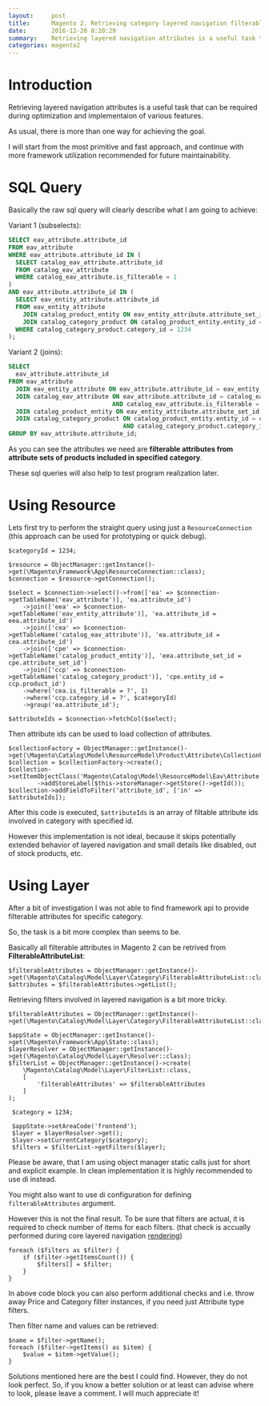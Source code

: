 ```yaml
---
layout:     post
title:      Magento 2. Retrieving category layered navigation filterable attributes
date:       2016-12-20 8:20:29
summary:    Retrieving layered navigation attributes is a useful task that can be required during optimization and implementaion of various features ...
categories: magento2
---
```


# Introduction

Retrieving layered navigation attributes is a useful task that can be required during optimization and implementaion of various features.

As usual, there is more than one way for achieving the goal.

I will start from the most primitive and fast approach, and continue with more framework utilization recommended for future maintainability.

# SQL Query

Basically the raw sql query will clearly describe what I am going to achieve:

Variant 1 (subselects):

```sql
SELECT eav_attribute.attribute_id
FROM eav_attribute
WHERE eav_attribute.attribute_id IN (
  SELECT catalog_eav_attribute.attribute_id
  FROM catalog_eav_attribute
  WHERE catalog_eav_attribute.is_filterable = 1
)
AND eav_attribute.attribute_id IN (
  SELECT eav_entity_attribute.attribute_id
  FROM eav_entity_attribute
    JOIN catalog_product_entity ON eav_entity_attribute.attribute_set_id = catalog_product_entity.attribute_set_id
    JOIN catalog_category_product ON catalog_product_entity.entity_id = catalog_category_product.product_id
  WHERE catalog_category_product.category_id = 1234
);
```

Variant 2 (joins):

```sql
SELECT
  eav_attribute.attribute_id
FROM eav_attribute
  JOIN eav_entity_attribute ON eav_attribute.attribute_id = eav_entity_attribute.attribute_id
  JOIN catalog_eav_attribute ON eav_attribute.attribute_id = catalog_eav_attribute.attribute_id
                             AND catalog_eav_attribute.is_filterable = 1
  JOIN catalog_product_entity ON eav_entity_attribute.attribute_set_id = catalog_product_entity.attribute_set_id
  JOIN catalog_category_product ON catalog_product_entity.entity_id = catalog_category_product.product_id
                                AND catalog_category_product.category_id = 1234
GROUP BY eav_attribute.attribute_id;
```

As you can see the attributes we need are **filterable attributes from attribute sets of products included in specified category**.

These sql queries will also help to test program realization later.

# Using Resource

Lets first try to perform the straight query using just a ```ResourceConnection``` (this approach can be used for prototyping or quick debug).

```php?start_inline=1
$categoryId = 1234;

$resource = ObjectManager::getInstance()->get(\Magento\Framework\App\ResourceConnection::class);
$connection = $resource->getConnection();

$select = $connection->select()->from(['ea' => $connection->getTableName('eav_attribute')], 'ea.attribute_id')
    ->join(['eea' => $connection->getTableName('eav_entity_attribute')], 'ea.attribute_id = eea.attribute_id')
    ->join(['cea' => $connection->getTableName('catalog_eav_attribute')], 'ea.attribute_id = cea.attribute_id')
    ->join(['cpe' => $connection->getTableName('catalog_product_entity')], 'eea.attribute_set_id = cpe.attribute_set_id')
    ->join(['ccp' => $connection->getTableName('catalog_category_product')], 'cpe.entity_id = ccp.product_id')
    ->where('cea.is_filterable = ?', 1)
    ->where('ccp.category_id = ?', $categoryId)
    ->group('ea.attribute_id');

$attributeIds = $connection->fetchCol($select);
```

Then attribute ids can be used to load collection of attributes.

```php?start_inline=1
$collectionFactory = ObjectManager::getInstance()->get(\Magento\Catalog\Model\ResourceModel\Product\Attribute\CollectionFactory::class);
$collection = $collectionFactory->create();
$collection->setItemObjectClass('Magento\Catalog\Model\ResourceModel\Eav\Attribute')
        ->addStoreLabel($this->storeManager->getStore()->getId());
$collection->addFieldToFilter('attribute_id', ['in' => $attributeIds]);
```

After this code is executed, ```$attributeIds``` is an array of filtable attribute ids involved in category with specified id.

However this implementation is not ideal, because it skips potentially extended behavior of layered navigation and small details like disabled, out of stock products, etc.

# Using Layer

After a bit of investigation I was not able to find framework api to provide filterable attributes for specific category.

So, the task is a bit more complex than seems to be.

Basically all filterable attributes in Magento 2 can be retrived from **FilterableAttributeList**:

```php?start_inline=1
$filterableAttributes = ObjectManager::getInstance()->get(\Magento\Catalog\Model\Layer\Category\FilterableAttributeList::class);
$attributes = $filterableAttributes->getList();
```

Retrieving filters involved in layered navigation is a bit more tricky.

```php?start_inline=1
$filterableAttributes = ObjectManager::getInstance()->get(\Magento\Catalog\Model\Layer\Category\FilterableAttributeList::class);

$appState = ObjectManager::getInstance()->get(\Magento\Framework\App\State::class);
$layerResolver = ObjectManager::getInstance()->get(\Magento\Catalog\Model\Layer\Resolver::class);
$filterList = ObjectManager::getInstance()->create(
    \Magento\Catalog\Model\Layer\FilterList::class,
    [
        'filterableAttributes' => $filterableAttributes
    ]
);

 $category = 1234;
 
 $appState->setAreaCode('frontend');
 $layer = $layerResolver->get();
 $layer->setCurrentCategory($category);
 $filters = $filterList->getFilters($layer);
```

Please be aware, that I am using object manager static calls just for short and explicit example. In clean implementation it is highly recommended to use di instead.

You might also want to use di configuration for defining ```filterableAttributes``` argument.

However this is not the final result. To be sure that filters are actual, it is required to check number of items for each filters. (that check is accually performed during core layered navigation [rendering](//github.com/magento/magento2/blob/develop/app/code/Magento/LayeredNavigation/view/frontend/templates/layer/view.phtml#L38))

```php?start_inline=1
foreach ($filters as $filter) {
    if ($filter->getItemsCount()) {
        $filters[] = $filter;
    }
}
```

In above code block you can also perform additional checks and i.e. throw away Price and Category filter instances, if you need just Attribute type filters.

Then filter name and values can be retrieved:

```php?start_inline=1
$name = $filter->getName();
foreach ($filter->getItems() as $item) {
    $value = $item->getValue();
}
```

Solutions mentioned here are the best I could find. However, they do not look perfect. So, if you know a better solution or at least can advise where to look, please leave a comment. I will much appreciate it!
